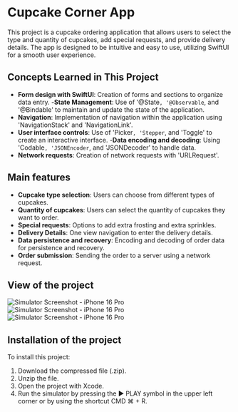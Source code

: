 # Cupcake Corner App

This project is a cupcake ordering application that allows users to select the type and quantity of cupcakes, add special requests, and provide delivery details. The app is designed to be intuitive and easy to use, utilizing SwiftUI for a smooth user experience.

## Concepts Learned in This Project

- **Form design with SwiftUI**: Creation of forms and sections to organize data entry.
-**State Management**: Use of '@State`, '@Observable`, and '@Bindable' to maintain and update the state of the application.
- **Navigation**: Implementation of navigation within the application using 'NavigationStack' and 'NavigationLink'.
- **User interface controls**: Use of 'Picker`, 'Stepper`, and 'Toggle' to create an interactive interface.
-**Data encoding and decoding**: Using 'Codable`, 'JSONEncoder`, and 'JSONDecoder' to handle data.
- **Network requests**: Creation of network requests with 'URLRequest'.

## Main features

- **Cupcake type selection**: Users can choose from different types of cupcakes.
- **Quantity of cupcakes**: Users can select the quantity of cupcakes they want to order.
- **Special requests**: Options to add extra frosting and extra sprinkles.
- **Delivery Details**: One view navigation to enter the delivery details.
- **Data persistence and recovery**: Encoding and decoding of order data for persistence and recovery.
- **Order submission**: Sending the order to a server using a network request.

## View of the project

![Simulator Screenshot - iPhone 16 Pro](https://github.com/Serge-17/CupcakeCorner/assets/CupcakeCorner1)
![Simulator Screenshot - iPhone 16 Pro](https://github.com/Serge-17/CupcakeCorner/assets/CupcakeCorner2)
![Simulator Screenshot - iPhone 16 Pro](https://github.com/Serge-17/CupcakeCorner/assets/CupcakeCorner3)



## Installation of the project

To install this project:

1. Download the compressed file (.zip).
2. Unzip the file.
3. Open the project with Xcode.
4. Run the simulator by pressing the ▶️ PLAY symbol in the upper left corner or by using the shortcut CMD ⌘ + R.
